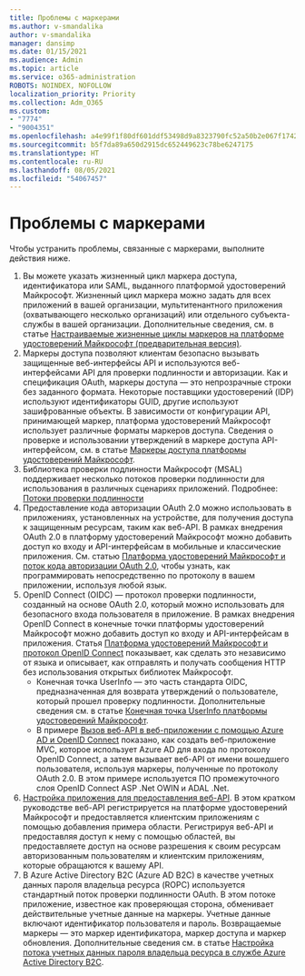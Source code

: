 ```yaml
---
title: Проблемы с маркерами
ms.author: v-smandalika
author: v-smandalika
manager: dansimp
ms.date: 01/15/2021
ms.audience: Admin
ms.topic: article
ms.service: o365-administration
ROBOTS: NOINDEX, NOFOLLOW
localization_priority: Priority
ms.collection: Adm_O365
ms.custom:
- "7774"
- "9004351"
ms.openlocfilehash: a4e99f1f80df601ddf53498d9a8323790fc52a50b2e067f17429da0bf6a03c43
ms.sourcegitcommit: b5f7da89a650d2915dc652449623c78be6247175
ms.translationtype: HT
ms.contentlocale: ru-RU
ms.lasthandoff: 08/05/2021
ms.locfileid: "54067457"
---
```

# <a name="issues-with-tokens"></a>Проблемы с маркерами

Чтобы устранить проблемы, связанные с маркерами, выполните действия ниже.

1. Вы можете указать жизненный цикл маркера доступа, идентификатора или SAML, выданного платформой удостоверений Майкрософт. Жизненный цикл маркера можно задать для всех приложений в вашей организации, мультитенантного приложения (охватывающего несколько организаций) или отдельного субъекта-службы в вашей организации. Дополнительные сведения, см. в статье [Настраиваемые жизненные циклы маркеров на платформе удостоверений Майкрософт (предварительная версия)](https://docs.microsoft.com/azure/active-directory/develop/active-directory-configurable-token-lifetimes).
2. Маркеры доступа позволяют клиентам безопасно вызывать защищенные веб-интерфейсы API и используются веб-интерфейсами API для проверки подлинности и авторизации. Как и спецификация OAuth, маркеры доступа — это непрозрачные строки без заданного формата. Некоторые поставщики удостоверений (IDP) используют идентификаторы GUID, другие используют зашифрованные объекты. В зависимости от конфигурации API, принимающей маркер, платформа удостоверений Майкрософт использует различные форматы маркеров доступа. Сведения о проверке и использовании утверждений в маркере доступа API-интерфейсом, см. в статье [Маркеры доступа платформы удостоверений Майкрософт](https://docs.microsoft.com/azure/active-directory/develop/userinfo#calling-the-userinfo-endpoint).
3. Библиотека проверки подлинности Майкрософт (MSAL) поддерживает несколько потоков проверки подлинности для использования в различных сценариях приложений. Подробнее: [Потоки проверки подлинности](https://docs.microsoft.com/azure/active-directory/develop/msal-authentication-flows#how-each-flow-emits-tokens-and-codes)
4. Предоставление кода авторизации OAuth 2.0 можно использовать в приложениях, установленных на устройстве, для получения доступа к защищенным ресурсам, таким как веб-API. В рамках внедрения OAuth 2.0 в платформу удостоверений Майкрософт можно добавить доступ ко входу и API-интерфейсам в мобильные и классические приложения. См. статью [Платформа удостоверений Майкрософт и поток кода авторизации OAuth 2.0](https://docs.microsoft.com/azure/active-directory/develop/v2-oauth2-auth-code-flow#refresh-the-access-token), чтобы узнать, как программировать непосредственно по протоколу в вашем приложении, используя любой язык.
5. OpenID Connect (OIDC) — протокол проверки подлинности, созданный на основе OAuth 2.0, который можно использовать для безопасного входа пользователя в приложение. В рамках внедрения OpenID Connect в конечные точки платформы удостоверений Майкрософт можно добавить доступ ко входу и API-интерфейсам в приложения. Статья [Платформа удостоверений Майкрософт и протокол OpenID Connect](https://docs.microsoft.com/azure/active-directory/develop/v2-protocols-oidc#send-the-sign-in-request) показывает, как сделать это независимо от языка и описывает, как отправлять и получать сообщения HTTP без использования открытых библиотек Майкрософт.
    - Конечная точка UserInfo — это часть стандарта OIDC, предназначенная для возврата утверждений о пользователе, который прошел проверку подлинности. Дополнительные сведения см. в статье [Конечная точка UserInfo платформы удостоверений Майкрософт](https://docs.microsoft.com/azure/active-directory/develop/userinfo#consider-use-an-id-token-instead).
    - В примере [Вызов веб-API в веб-приложении с помощью Azure AD и OpenID Connect](https://docs.microsoft.com/samples/azure-samples/active-directory-dotnet-webapp-webapi-openidconnect/active-directory-dotnet-webapp-webapi-openidconnect/) показано, как создать веб-приложение MVC, которое использует Azure AD для входа по протоколу OpenID Connect, а затем вызывает веб-API от имени вошедшего пользователя, используя маркеры, полученные по протоколу OAuth 2.0. В этом примере используется ПО промежуточного слоя OpenID Connect ASP .Net OWIN и ADAL .Net.
6. [Настройка приложения для предоставления веб-API](https://docs.microsoft.com/azure/active-directory/develop/quickstart-configure-app-expose-web-apis). В этом кратком руководстве веб-API регистрируется на платформе удостоверений Майкрософт и предоставляется клиентским приложениям с помощью добавления примера области. Регистрируя веб-API и предоставляя доступ к нему с помощью областей, вы предоставляете доступ на основе разрешения к своим ресурсам авторизованным пользователям и клиентским приложениям, которые обращаются к вашему API.
7. В Azure Active Directory B2C (Azure AD B2C) в качестве учетных данных пароля владельца ресурса (ROPC) используется стандартный поток проверки подлинности OAuth. В этом потоке приложение, известное как проверяющая сторона, обменивает действительные учетные данные на маркеры. Учетные данные включают идентификатор пользователя и пароль. Возвращаемые маркеры — это маркер идентификатора, маркер доступа и маркер обновления. Дополнительные сведения см. в статье [Настройка потока учетных данных пароля владельца ресурса в службе Azure Active Directory B2C](https://docs.microsoft.com/azure/active-directory-b2c/add-ropc-policy?tabs=app-reg-ga&pivots=b2c-user-flow). 

